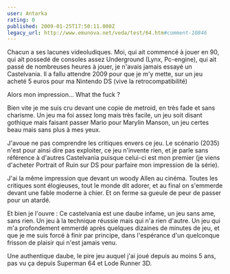 ```yaml
---
user: Antarka
rating: 0
published: 2009-01-25T17:50:11.000Z
legacy_url: http://www.emunova.net/veda/test/64.htm#comment-10846
---
```

Chacun a ses lacunes videoludiques. Moi, qui ait commencé à jouer en 90, qui ait possedé de consoles assez Underground (Lynx, Pc-engine), qui ait passé de nombreuses heures à jouer, je n'avais jamais essayé un Castelvania. Il a fallu attendre 2009 pour que je m'y mette, sur un jeu acheté 5 euros pour ma Nintendo DS (vive la retrocompatibilité)

Alors mon impression... What the fuck ?

Bien vite je me suis cru devant une copie de metroid, en très fade et sans charisme. Un jeu ma foi assez long mais très facile, un jeu soit disant gothique mais faisant passer Mario pour Marylin Manson, un jeu certes beau mais sans plus à mes yeux.

J'avoue ne pas comprendre les critiques envers ce jeu. Le scénario (2035) n'est pour ainsi dire pas exploiter, ce jeu n'invente rien, et je parle sans référence à d'autres Castelvania puisque celui-ci est mon premier (je viens d'acheter Portrait of Ruin sur DS pour parfaire mon impression de la série).

J'ai la même impression que devant un woody Allen au cinéma. Toutes les critiques sont élogieuses, tout le monde dit adorer, et au final on s'emmerde devant une fable moderne à chier. Et on ferme sa gueule de peur de passer pour un atardé.

Et bien je l'ouvre : Ce castelvania est une daube infame, un jeu sans ame, sans rien. Un jeu à la technique réussie mais qui n'a rien d'autre. Un jeu qui m'a profondement emmerdé après quelques dizaines de minutes de jeu, et que je me suis forcé à finir par principe, dans l'espérance d'un quelconque frisson de plaisir qui n'est jamais venu.

Une authentique daube, le pire jeu auquel j'ai joué depuis au moins 5 ans, pas vu ça depuis Superman 64 et Lode Runner 3D.